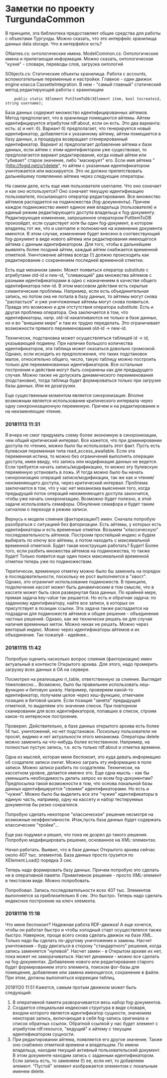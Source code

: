 # Заметки по проекту TurgundaCommon

В принципе, эта библиотека предоставляет общие средства для работы с объектами Тургунды. Можно сказать, что это  интерфейс хранилища данных data storage. Что в интерфейсе есть? 

ONames.cs: онтологические имена. 
ModelCommon.cs: Онтологические имена и прилегающая информация. Можно сказать, онтологическая "кухня" - словари, переводы слов, загрузка онтологий  

SObjects.cs: Статические объекты хранилища. Работа с accounts, вспомогательные переменные и настройки. Главное - один движок engine класса CassetteIntegration.  В нем - "самый главный" статический метод редактирующей работы с хранилищем 
```
    public static XElement PutItemToDb(XElement item, bool tocreateid, string username);
```
База данных содержит множество идентифицированных айтемов. 
Метод предполагает, что в хранилище помещаются айтемы. Айтем идентифицируется атрибутом rdf:about, если он есть. Это два варианта: есть: а) и нет: б). 
Вариант б) предполагает, что генерируется новый идентификатор, добавляется к указанному айтему, айтем помещается в базу данных, а процедура возвращает сгенерированный идентификатор. Вариант а) предполагает добавление айтема к базе данных, если айтем с этим идентификтором уже существовал, то предполагается вариант редактирования, когда новый айтем или "убивает" старое значение, либо "маскирует" его. Если имя айтема "{http://fogid.net/o/}delete", то айтем с указанным идентификатором уничтожается или маскируется. Это не должно препятствовать дальнейшему появляению айтема через следующие операторы. 

На самом деле, есть еще имя пользователя username. Что оно означает и как оно используется? Оно означает текущую идентификацию пользователя, посылающего оператор редактирования. Все множество айтемов распадается на подмножества (fog-докумненты). Причем каждое подмножество имеет единое имя владельца (пользователя) и единый режим редактирующего доступа владельца к fog-документу. Редактирующее изменение, запрошенное оператором PutItemToDB произойдет, если  существует хотя бы один fog-документ, в котором владелец тот же, что и username и полномочия на изменение документа имеются. В этом случае, изменнение будет внесено в соотвествующий fog-документ в виде нового айтема или редактирования имеющегося айтема с данным идентификатором. Для того, чтобы в дальнейшем выявлять более поздний айтем, каждый айтем снабжается временной отметкой. Уничтожение айтема всегда (!) должно происходить как редактирование с сохранением последней временной отметки. 

Есть еще механизм замен. Может появиться оператор substitute с атрибутами old-id и new-id, "сливающий" два множества айтемов с разными идентификаторами в одно с назначением в качестве общего идентификатора new-id. В этом массовом действии есть скрытые семантические проблемы. Например, если есть объединительная запись, но потом она не попала в базу данных, то айтемы могут снова "распасться" и уже уничтоженные айтемы могут снова появиться. Правда это возможно и для отстутствия оператора substitute. Есть и другая проблема оператора. Она заключается в том, что идентификаторы, напр. old-id накапливаются не только в базе данных, но и во "внешнем мире" и там их трудно переделать. Это ограничивает возможности прямого переименования old-id -> new-id. 

Технически, подстановка может осуществляться таблицей id -> id, указывающей подмену. При наличии большого количества идентификаторов, эта таблица может оказаться довольно громозкой. Однако, если исходить из предположения, что таких подстановок малое, относительно общего, число, такую таблицу можно построить только для переименованных идентификаторов. Все остальные построения и действия могут быть сохранены как для предыдущего случая.  Можно также не допускать динамического переименования (подстановки), тогда таблица будет формироваться только при загрузке базы данных. Или ее дозагрузки. 

Еще существенным моментом является синхронизация. Вполне возможным является использование критического интервала через одну синхронизационную переменную. Причем и на редактирование и на неизменяющее чтение. 

### 20181113 11:31
Я вчера не смог придумать схему более экономную в синхронизации, чем общий критический интервал. Все кажется, что при доминировании доступа по чтению, можно было бы использовать этот факт. Пусть есть булевcкая переменная типа read_access_awailable. Если эта переменная истина, то можно без ограничений выполнять операции доступа, имея ввиду, что запись или модификация данных не ведется. Если требуется начать запись/модификацию, то можно эту булевскую переменную установить в ложь. И тогда можно было бы начать синхронизацию операций записи/модификации, так же как и чтения/неизменяющего доступа, через критический интервал. Проблема заключается в том, что у нас нет механизма выяснения того, когда предыдущий поток операций неизменяющего доступа закончится, чтобы уже начать синхронизацию. Возможно будет полезно, в этой задаче использовать семафоры. Обнуление семафора и будет таким сигналом о переходе в режим записи. 

Вернусь к модели слияния (факторизации?) имен. Сначала попробую разобраться с ситуацией без фаторизации. Есть айтемы, у которых есть идентификаторы и есть временные отметки. Возьмем "классическую" последовательность айтемов. Построим простейший индекс и будем выбирать по ключу все айтемы, а потом находить с максимальной временной отметкой. Будет такая конструкция работать? Будет! Более того, если разбить множества айтемов на подмножества, то также будет! Только появится еще один поиск максимальной временной отметки теперь уже по подмножествам. 

Теретически, временную отметку можно было бы заменить на порядок в последовательности, поскольку ее рост выполняется в "хвост". Однако, это ограничит использование подмножеств. В принципе, подключение кассет может быть динамическим в том смысле, что в кассете может быть своя развернутая база данных. По крайней мере, прямая задача key-value так решается. Но есть и обратная задача: по заданному идентификатору, найте все записи, в которых он присутствует в позиции ссылки. Эта задача также распадается на подзадачи для подмножеств айтемов и общее решение - объединение частных решений. Однако, как же технически решать ее для случая наличия временных меток. Можно никак не решать. Можно через векторый индекс. Можно через идентификаторы айтемов и их объединение. Так пожалуй - идейнее...

### 20181115 11:42
Попробую оценить насколько вопрос слияния (факторизации) имен актуальный в контексте Открытого архива. Для этого, надо промерить загрузку всех данных в OA на сервере.

Посмотрел на реализацию ri_table, ответственную за слияние. Выглядит тяжеловесно... Возможно, было бы правильнее использовать хеш-функцию и битовую шкалу. Например, проверяем какой-то идентификатор, получаем целое через хеш-функцию, отмечаем позицию в битовой шкале. Если позиция "занята" предыдущей отметкой, то выделяем это значение список. При повторном сканировании для всех идентификаторов, попавших в список, строим какое-то интересное построение. 

Проверил. Действительно, в базе данных открытого архива есть более 14 тыс. уничтожений, но нет подстановок. Поскольку пользователи не просят, видимо и нет актуальности этого механизма. Операторы delete можно заменить на что-нибудь более естественное. Например, на полностью пустую запись, т.е. есть только rdf:about и отметка времени. 

Одна из мыслей, которая меня беспокоит, это куда девать информацию об создателе записи owner. Можно заграть эту информацию в поле записи. Можно записи разбить по создателям. Технически, на кассетном уровне, делается именно это. Еще одна мысль - как бы уменьшить необходимость делать запрос ко всем fog-документам? Предпосылка такой возможности в том, что основа локальной базы данных идентифицируется "своими" идентификаторами. Но есть и "чужие". Можно было бы выделить все эти "чужие" идентификаторы в единую часть, например, одну на кассету и набор тестируемых документов бы резко сократился. 

Попробую сделать некоторое "классическое" решение несмотря на возможные неэффективности. Итак,пусть база данных будет содержать классические "тройки"...

Еще раз подумал и решил, что пока не дозрел до такого решения. Попробую модифицировать решение, основанное на XML-элементах. 

Начал работать. Выявил, что в базе данных Открытого архива сейчас около 407 тыс. элементов. База данных просто грузится по XElement.Load() порядка 3 сек.

Теперь надо формировать базу данных. Причем попробую это сделать не в оперативной памяти. Примитивное решение - просто XML-элемент в текстовом виде. Можно попробовать. 

Попробовал. Запись последовательности всех 407 тыс. Элементов выполняется за приблизительно 8 сек. Это быстро. Теперь надо сделать индексное построение на ключ элемента. 

### 20181116 11:18
Что меня беспокоит? Надежная работа RDF-движка! А еще хочется, чтобы он работал быстро и чтобы холодный старт осуществлялся также быстро. Наверное, проще всего снова сделать движок на базе XML. Только надо бы сделать по-другому уничтожение и замены. Насчет уничтожения - буду двигаться в сторону "стандартного" решения, когда запись заменяется "нулевой". Насчет замен - в Открытом архиве их нет, пока может не заморачиваться. Насчет динамики - можно все сделать на fog-документах. Добавление нового или редактирование старого будет формированием этого элемента, поиском фог-базы для помещения, добавление или замена имеющегося, сохранение в файле. При этом, должны выполняться коррекции таблиц. 

20181120 11:51
Кажется, самым протым движком может быть следующий: 
1) В оперативной памяти разворачивается весь набор fog-документов. 
2) Создается специальная индексная структура в виде словаря, входом которого является идентификатор сущности, значением некоторая запись, включающая в себя fog-запись оригинала и список обратных ссылок. Обратной ссылкой у нас будет элемент с атрибутом rdf:resource, "ведущий" к айтему с текущим идентификатором сущности. 
3) При редактировании айтема, появляется его другое значение. Также оно снабжено отметкой времени и владельцем. По имени владельца, находим текущий активный пользовательский документ. В этом документе находим запись с заданным идентификатором. Если запись есть, то заменяем (!) ее, если нет, то добавляем элемент. "Пустой" элемент изображается элементом с локальным именем delete. 






